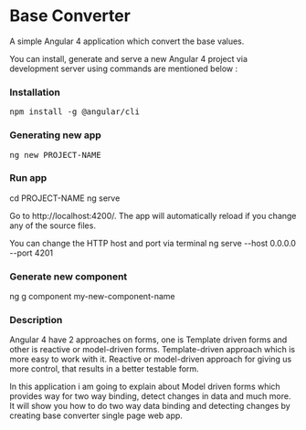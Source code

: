 # Base Converter
A simple Angular 4 application which convert the base values.

You can install, generate and serve a new Angular 4 project via development server using commands are mentioned below :

<h3>Installation</h3>
<pre>npm install -g @angular/cli</pre>

<h3>Generating new app</h3>
<pre>ng new PROJECT-NAME</pre>

<h3>Run app</h3>
cd PROJECT-NAME
ng serve

Go to http://localhost:4200/. The app will automatically reload if you change any of the source files.

You can change the HTTP host and port via terminal
ng serve --host 0.0.0.0 --port 4201

<h3>Generate new component</h3>
ng g component my-new-component-name


<h3>Description</h3>
Angular 4 have 2 approaches on forms, one is Template driven forms and other is reactive or model-driven forms. Template-driven approach which is more easy to work with it. Reactive or model-driven approach for giving us more control, that results in a better testable form. 

In this application i am going to explain about Model driven forms which provides way for two way binding, detect changes in data and much more. It will show you how to do two way data binding and detecting changes by creating base converter single page web app.
